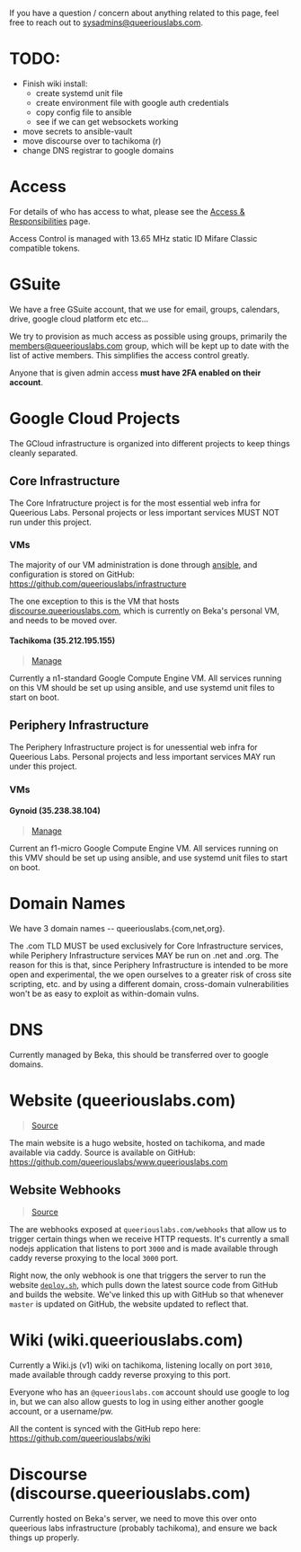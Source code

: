 <!-- TITLE: Systems & Infrastructure -->

If you have a question / concern about anything related to this page, feel free to reach out to <sysadmins@queeriouslabs.com>.
# TODO:
* Finish wiki install:
  * create systemd unit file
  * create environment file with google auth credentials
  * copy config file to ansible
  * see if we can get websockets working
* move secrets to ansible-vault
* move discourse over to tachikoma (r)
* change DNS registrar to google domains

# Access
For details of who has access to what, please see the [Access & Responsibilities](/organization/access) page.

Access Control is managed with 13.65 MHz static ID Mifare Classic compatible tokens.


# GSuite
We have a free GSuite account, that we use for email, groups, calendars, drive, google cloud platform etc etc...

We try to provision as much access as possible using groups, primarily the <members@queeriouslabs.com> group, which will be kept up to date with the list of active members. This simplifies the access control greatly.

Anyone that is given admin access **must have 2FA enabled on their account**.

# Google Cloud Projects
The GCloud infrastructure is organized into different projects to keep things cleanly separated.

## Core Infrastructure

The Core Infratructure project is for the most essential web infra for Queerious Labs. Personal projects or less important services MUST NOT run under this project.

### VMs
The majority of our VM administration is done through [ansible](https://www.ansible.com/), and configuration is stored on GitHub: https://github.com/queeriouslabs/infrastructure

The one exception to this is the VM that hosts [discourse.queeriouslabs.com](https://discourse.queeriouslabs.com/login), which is currently on Beka's personal VM, and needs to be moved over.

#### Tachikoma (35.212.195.155)
> [Manage](https://console.cloud.google.com/compute/instancesDetail/zones/us-west1-b/instances/tachikoma?project=onyx-glider-237821)

Currently a n1-standard Google Compute Engine VM. All services running on this VM should be set up using ansible, and use systemd unit files to start on boot.

## Periphery Infrastructure

The Periphery Infrastructure project is for unessential web infra for Queerious Labs. Personal projects and less important services MAY run under this project.

### VMs

#### Gynoid (35.238.38.104)
> [Manage](https://console.cloud.google.com/compute/instancesDetail/zones/us-central1-b/instances/gynoid?project=periphery-infrastructure)

Current an f1-micro Google Compute Engine VM. All services running on this VMV should be set up using ansible, and use systemd unit files to start on boot.

# Domain Names
We have 3 domain names -- queeriouslabs.{com,net,org}.

The .com TLD MUST be used exclusively for Core Infrastructure services, while Periphery Infrastructure services MAY be run on .net and .org. The reason for this is that, since Periphery Infrastructure is intended to be more open and experimental, the we open ourselves to a greater risk of cross site scripting, etc. and by using a different domain, cross-domain vulnerabilities won't be as easy to exploit as within-domain vulns.
# DNS
Currently managed by Beka, this should be transferred over to google domains.
# Website (queeriouslabs.com)
> [Source](https://github.com/queeriouslabs/www.queeriouslabs.com)

The main website is a hugo website, hosted on tachikoma, and made available via caddy. Source is available on GitHub: https://github.com/queeriouslabs/www.queeriouslabs.com

## Website Webhooks
> [Source](https://github.com/queeriouslabs/webhooks)

The are webhooks exposed at `queeriouslabs.com/webhooks` that allow us to trigger certain things when we receive HTTP requests. It's currently a small nodejs application that listens to port `3000` and is made available through caddy reverse proxying to the local `3000` port.

Right now, the only webhook is one that triggers the server to run the website [`deploy.sh`](https://github.com/queeriouslabs/www.queeriouslabs.com/blob/master/deploy.sh), which pulls down the latest source code from GitHub and builds the website. We've linked this up with GitHub so that whenever `master` is updated on GitHub, the website updated to reflect that.
# Wiki (wiki.queeriouslabs.com)
Currently a Wiki.js (v1) wiki on tachikoma, listening locally on port `3010`, made available through caddy reverse proxying to this port.

Everyone who has an `@queeriouslabs.com` account should use google to log in, but we can also allow guests to log in using either another google account, or a username/pw.

All the content is synced with the GitHub repo here: https://github.com/queeriouslabs/wiki
# Discourse (discourse.queeriouslabs.com)
Currently hosted on Beka's server, we need to move this over onto queerious labs infrastructure (probably tachikoma), and ensure we back things up properly.